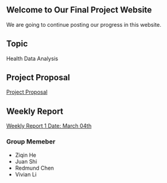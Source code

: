 ## Welcome to Our Final Project Website

We are going to continue posting our progress in this website.



## Topic
Health Data Analysis

## Project Proposal
[Project Proposal](https://drive.google.com/file/d/1k5-X1f_-WFNJA9l1nJDIzfS65P3A21Qf/view)


## Weekly Report
[Weekly Report 1 Date: March 04th](https://docs.google.com/document/d/18QV54tnZtXG4ZJdZW7dMYZ-MM7z4eKxQ1u3wGJqSuo8/edit)

### Group Memeber

- Ziqin He
- Juan Shi
- Redmund Chen
- Vivian Li




